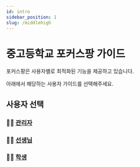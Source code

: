```yaml
---
id: intro
sidebar_position: 1
slug: /middlehigh
---
```


# 중고등학교 포커스팡 가이드

포커스팡은 사용자별로 최적화된 기능을 제공하고 있습니다.

아래에서 해당하는 사용자 가이드를 선택해주세요.

## 사용자 선택

### 👨‍💼 [관리자](/docs/middlehigh/admin-guide)

### 👨‍🏫 [선생님](/docs/middlehigh/teacher-guide)

### 🧑‍🎓 [학생](/docs/middlehigh/student-guide)

